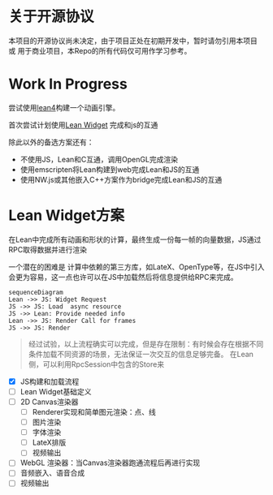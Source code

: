 # 关于开源协议

本项目的开源协议尚未决定，由于项目正处在初期开发中，暂时请勿引用本项目 或 用于商业项目，本Repo的所有代码仅可用作学习参考。

# Work In Progress

尝试使用[lean4](https://lean-lang.org/)构建一个动画引擎。

首次尝试计划使用[Lean Widget](https://lean-lang.org/lean4/doc/examples/widgets.lean.html) 完成和js的互通

除此以外的备选方案还有：

* 不使用JS，Lean和C互通，调用OpenGL完成渲染
* 使用emscripten将Lean构建到web完成Lean和JS的互通
* 使用NW.js或其他嵌入C++方案作为bridge完成Lean和JS的互通

# Lean Widget方案

在Lean中完成所有动画和形状的计算，最终生成一份每一帧的向量数据，JS通过RPC取得数据并进行渲染

一个潜在的困难是 计算中依赖的第三方库，如LateX、OpenType等，在JS中引入会更为容易，这一点也许可以在JS中加载然后将信息提供给RPC来完成。

```mermaid
sequenceDiagram
Lean ->> JS: Widget Request
JS ->> JS: Load  async resource
JS ->> Lean: Provide needed info
Lean ->> JS: Render Call for frames
JS ->> JS: Render
```

> 经过试验，以上流程确实可以完成，但是存在限制：有时候会存在根据不同条件加载不同资源的场景，无法保证一次交互的信息足够完备。
> 在Lean侧，可以利用RpcSession中包含的Store来

- [x] JS构建和加载流程
- [ ] Lean Widget基础定义
- [ ] 2D Canvas渲染器
    - [ ] Renderer实现和简单图元渲染：点、线
    - [ ] 图片渲染
    - [ ] 字体渲染
    - [ ] LateX排版
    - [ ] 视频输出
- [ ] WebGL 渲染器：当Canvas渲染器跑通流程后再进行实现
- [ ] 音频嵌入、语音合成
- [ ] 视频输出
